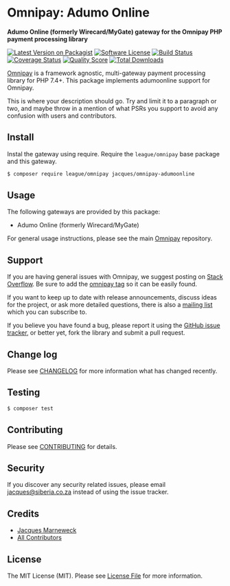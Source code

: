 # Omnipay: Adumo Online

**Adumo Online (formerly Wirecard/MyGate) gateway for the Omnipay PHP payment processing library**

[![Latest Version on Packagist](https://img.shields.io/packagist/v/jacques/omnipay-adumoonline.svg?style=flat-square)](https://packagist.org/packages/jacques/omnipay-adumoonline)
[![Software License](https://img.shields.io/badge/license-MIT-brightgreen.svg?style=flat-square)](LICENSE.md)
[![Build Status](https://img.shields.io/travis/jacques/omnipay-adumoonline/master.svg?style=flat-square)](https://travis-ci.org/jacques/omnipay-adumoonline)
[![Coverage Status](https://img.shields.io/scrutinizer/coverage/g/jacques/omnipay-adumoonline.svg?style=flat-square)](https://scrutinizer-ci.com/g/jacques/omnipay-adumoonline/code-structure)
[![Quality Score](https://img.shields.io/scrutinizer/g/jacques/omnipay-adumoonline.svg?style=flat-square)](https://scrutinizer-ci.com/g/jacques/omnipay-adumoonline)
[![Total Downloads](https://img.shields.io/packagist/dt/jacques/omnipay-adumoonline.svg?style=flat-square)](https://packagist.org/packages/jacques/omnipay-adumoonline)


[Omnipay](https://github.com/thephpleague/omnipay) is a framework agnostic, multi-gateway payment
processing library for PHP 7.4+. This package implements adumoonline support for Omnipay.

This is where your description should go. Try and limit it to a paragraph or two, and maybe throw in a mention of what
PSRs you support to avoid any confusion with users and contributors.

## Install

Instal the gateway using require. Require the `league/omnipay` base package and this gateway.

``` bash
$ composer require league/omnipay jacques/omnipay-adumoonline
```

## Usage

The following gateways are provided by this package:

 * Adumo Online (formerly Wirecard/MyGate)

For general usage instructions, please see the main [Omnipay](https://github.com/thephpleague/omnipay) repository.

## Support

If you are having general issues with Omnipay, we suggest posting on
[Stack Overflow](http://stackoverflow.com/). Be sure to add the
[omnipay tag](http://stackoverflow.com/questions/tagged/omnipay) so it can be easily found.

If you want to keep up to date with release announcements, discuss ideas for the project,
or ask more detailed questions, there is also a [mailing list](https://groups.google.com/forum/#!forum/omnipay) which
you can subscribe to.

If you believe you have found a bug, please report it using the [GitHub issue tracker](https://github.com/jacques/omnipay-adumoonline/issues),
or better yet, fork the library and submit a pull request.

## Change log

Please see [CHANGELOG](CHANGELOG.md) for more information what has changed recently.

## Testing

``` bash
$ composer test
```

## Contributing

Please see [CONTRIBUTING](CONTRIBUTING.md) for details.

## Security

If you discover any security related issues, please email jacques@siberia.co.za instead of using the issue tracker.

## Credits

- [Jacques Marneweck](https://github.com/jacques)
- [All Contributors](../../contributors)

## License

The MIT License (MIT). Please see [License File](LICENSE.md) for more information.
